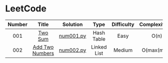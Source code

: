 # LeetCode


| **Number** | **Title** | **Solution** | **Type** | **Difficulty** |**Complexity(T)** |**Complexity(S)** |**Time** |**Beats** |
| :---: |  :---:  |  :---: |  :---: |  :---:  | :---: |  :---:  |  :---:  |  :---:  |
| 001 | [Two Sum](https://leetcode.com/problems/two-sum/) | [num001.py](/python/num001.py) | Hash Table | Easy |O(n)|O(n)| 32 ms |98.23%|
| 002 | [Add Two Numbers](https://leetcode.com/problems/add-two-numbers/description/) | [num002.py](/python/num002.py) | Linked List | Medium |O(max(m,n)) | O(max(m,n))| 125 ms	 |57.29%|